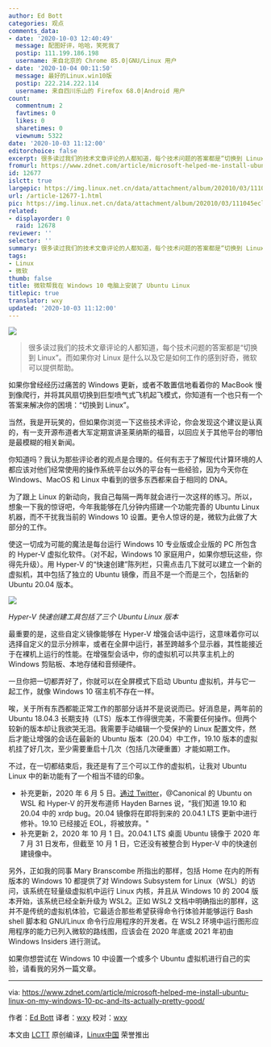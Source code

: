 ```yaml
---
author: Ed Bott
categories: 观点
comments_data:
- date: '2020-10-03 12:40:49'
  message: 配图好评，哈哈，笑死我了
  postip: 111.199.186.198
  username: 来自北京的 Chrome 85.0|GNU/Linux 用户
- date: '2020-10-04 00:11:50'
  message: 最好的Linux.win10版
  postip: 222.214.222.114
  username: 来自四川乐山的 Firefox 68.0|Android 用户
count:
  commentnum: 2
  favtimes: 0
  likes: 0
  sharetimes: 0
  viewnum: 5322
date: '2020-10-03 11:12:00'
editorchoice: false
excerpt: 很多读过我们的技术文章评论的人都知道，每个技术问题的答案都是“切换到 Linux”。而如果你对 Linux 是什么以及它是如何工作的感到好奇，微软可以提供帮助。
fromurl: https://www.zdnet.com/article/microsoft-helped-me-install-ubuntu-linux-on-my-windows-10-pc-and-its-actually-pretty-good/
id: 12677
islctt: true
largepic: https://img.linux.net.cn/data/attachment/album/202010/03/111045ecl3b81041jbi0ib.jpg
url: /article-12677-1.html
pic: https://img.linux.net.cn/data/attachment/album/202010/03/111045ecl3b81041jbi0ib.jpg.thumb.jpg
related:
- displayorder: 0
  raid: 12678
reviewer: ''
selector: ''
summary: 很多读过我们的技术文章评论的人都知道，每个技术问题的答案都是“切换到 Linux”。而如果你对 Linux 是什么以及它是如何工作的感到好奇，微软可以提供帮助。
tags:
- Linux
- 微软
thumb: false
title: 微软帮我在 Windows 10 电脑上安装了 Ubuntu Linux
titlepic: true
translator: wxy
updated: '2020-10-03 11:12:00'
---
```


![](/data/attachment/album/202010/03/111045ecl3b81041jbi0ib.jpg)



> 
> 很多读过我们的技术文章评论的人都知道，每个技术问题的答案都是“切换到 Linux”。而如果你对 Linux 是什么以及它是如何工作的感到好奇，微软可以提供帮助。
> 
> 
> 


如果你曾经经历过痛苦的 Windows 更新，或者不敢置信地看着你的 MacBook 慢到像爬行，并将其风扇切换到巨型喷气式飞机起飞模式，你知道有一个也只有一个答案来解决你的困境：“切换到 Linux”。


当然，我是开玩笑的，但如果你浏览一下这些技术评论，你会发现这个建议是认真的，有一支开源布道者大军定期宣讲圣莱纳斯的福音，以回应关于其他平台的哪怕是最模糊的相关新闻。


你知道吗？我认为那些评论者的观点是合理的。任何有志于了解现代计算环境的人都应该对他们经常使用的操作系统平台以外的平台有一些经验，因为今天你在 Windows、MacOS 和 Linux 中看到的很多东西都来自于相同的 DNA。


为了跟上 Linux 的新动向，我自己每隔一两年就会进行一次这样的练习。所以，想象一下我的惊讶吧，今年我能够在几分钟内搭建一个功能完善的 Ubuntu Linux 机器，而不干扰我当前的 Windows 10 设置。更令人惊讶的是，微软为此做了大部分的工作。


使这一切成为可能的魔法是每台运行 Windows 10 专业版或企业版的 PC 所包含的 Hyper-V 虚拟化软件。（对不起，Windows 10 家庭用户，如果你想玩这些，你得先升级）。用 Hyper-V 的“快速创建”陈列栏，只需点击几下就可以建立一个新的虚拟机，其中包括了独立的 Ubuntu 镜像，而且不是一个而是三个，包括新的 Ubuntu 20.04 版本。


![](/data/attachment/album/202010/03/111247iy21ei64nxqqay6y.jpg)


*Hyper-V 快速创建工具包括了三个 Ubuntu Linux 版本*


最重要的是，这些自定义镜像能够在 Hyper-V 增强会话中运行，这意味着你可以选择自定义的显示分辨率，或者在全屏中运行，甚至跨越多个显示器，其性能接近于在裸机上运行的性能。在增强型会话中，你的虚拟机可以共享主机上的 Windows 剪贴板、本地存储和音频硬件。


一旦你把一切都弄好了，你就可以在全屏模式下启动 Ubuntu 虚拟机，并与它一起工作，就像 Windows 10 宿主机不存在一样。


唉，关于所有东西都能正常工作的那部分话并不是说说而已。好消息是，两年前的 Ubuntu 18.04.3 长期支持（LTS）版本工作得很完美，不需要任何操作。但两个较新的版本却让我欲哭无泪。我需要手动编辑一个受保护的 Linux 配置文件，然后才能让增强的会话在最新的 Ubuntu 版本（20.04）中工作，19.10 版本的虚拟机挂了好几次，至少需要重启十几次（包括几次硬重置）才能如期工作。


不过，在一切都结束后，我还是有了三个可以工作的虚拟机，让我对 Ubuntu Linux 中的新功能有了一个相当不错的印象。


* 补充更新，2020 年 6 月 5 日。[通过 Twitter](https://twitter.com/unixterminal/status/1268918077141528579)，@Canonical 的 Ubuntu on WSL 和 Hyper-V 的开发布道师 Hayden Barnes 说，“我们知道 19.10 和 20.04 中的 xrdp bug。20.04 镜像将在即将到来的 20.04.1 LTS 更新中进行修补。19.10 已经接近 EOL，将被放弃。"
* 补充更新 2，2020 年 10 月 1 日。20.04.1 LTS 桌面 Ubuntu 镜像于 2020 年 7 月 31 日发布，但截至 10 月 1 日，它还没有被整合到 Hyper-V 中的快速创建镜像中。


另外，正如我的同事 Mary Branscombe 所指出的那样，包括 Home 在内的所有版本的 Windows 10 都提供了对 Windows Subsystem for Linux（WSL）的访问，该系统在轻量级虚拟机中运行 Linux 内核，并且从 Windows 10 的 2004 版本开始，该系统已经全新升级为 WSL2。正如 WSL2 文档中明确指出的那样，这并不是传统的虚拟机体验，它最适合那些希望获得命令行体验并能够运行 Bash shell 脚本和 GNU/Linux 命令行应用程序的开发者。在 WSL2 环境中运行图形应用程序的能力已列入微软的路线图，应该会在 2020 年底或 2021 年初由 Windows Insiders 进行测试。


如果你想尝试在 Windows 10 中设置一个或多个 Ubuntu 虚拟机进行自己的实验，请看我的另外一篇文章。




---


via: <https://www.zdnet.com/article/microsoft-helped-me-install-ubuntu-linux-on-my-windows-10-pc-and-its-actually-pretty-good/> 


作者：[Ed Bott](https://www.zdnet.com/meet-the-team/us/ed-bott/) 译者：[wxy](https://github.com/wxy) 校对：[wxy](https://github.com/wxy)


本文由 [LCTT](https://github.com/LCTT/TranslateProject) 原创编译，[Linux中国](/article-12674-1.html) 荣誉推出